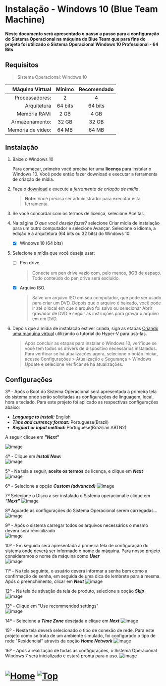 # Instalação - Windows 10 (Blue Team Machine)

#### Neste documento será apresentado o passo a passo para a configuração do Sistema Operacional na máquina do Blue Team que para fins do projeto foi utilizado o Sistema Operacional Windows 10 Professional - 64 Bits

## Requisitos

> Sistema Operacional: Windows 10

|   Máquina Virtual | Mínimo  | Recomendado |
| ----------------: | :-----: | :---------: |
|    Processadores: |    2    |      4      |
|       Arquitetura | 64 bits |   64 bits   |
|      Memória RAM: |  2 GB   |    4 GB     |
|    Armazenamento: |  32 GB  |    32 GB    |
| Memória de vídeo: |  64 MB  |    64 MB    |

## Instalação

1. Baixe o Windows 10

   Para começar, primeiro você precisa ter uma **licença** para instalar o Windows 10. Você pode então fazer download e executar a ferramenta de criação de mídia.

1. Faça o [download](https://go.microsoft.com/fwlink/?LinkId=691209) e execute a _ferramenta de criação de mídia_.

   > **Note**: Você precisa ser administrador para executar esta ferramenta.

1. Se você concordar com os termos de licença, selecione Aceitar.
1. Na página _O que você deseja fazer?_ selecione Criar mídia de instalação para um outro computador e selecione Avançar.
   Selecione o idioma, a edição e a arquitetura (64 bits ou 32 bits) do Windows 10.

   - [x] Windows 10 (64 bits)

1. Selecione a mídia que você deseja usar:

   - [ ] Pen drive.

     > Conecte um pen drive vazio com, pelo menos, 8GB de espaço. Todo conteúdo do pen drive será excluído.

   - [x] Arquivo ISO.

     > Salve um arquivo ISO em seu computador, que pode ser usado para criar um DVD. Depois que o arquivo é baixado, você pode ir até o local em que o arquivo foi salvo ou selecionar Abrir gravador de DVD e seguir as instruções para gravar o arquivo em um DVD.

1. Depois que a mídia de instalação estiver criada, siga as etapas [Criando uma maquina virtual](./../Hyper-V/hyper-v.md#criando-uma-vm-máquina-virtual) utilizando o tutorial do Hyper-V para usá-las.

   > Após concluir as etapas para instalar o Windows 10, verifique se você tem todos os drivers de dispositivo necessários instalados. Para verificar se há atualizações agora, selecione o botão Iniciar, acesse Configurações > Atualização e Segurança > Windows Update e selecione Verificar se há atualizações.

## Configurações

3º - Após o Boot do Sistema Operacional será apresentada a primeira tela do sistema onde serão solicitadas as configurações de linguagem, local, hora e teclado. Para este projeto foi aplicado as respectivas configurações abaixo:

- **_Language to install:_** English  
- **_Time and currency format:_** Portuguese(Brazil)  
- **_Keyport or input method:_** Portuguese(Brazilian ABTN2) 

A seguir clique em **_"Next"_**

![image](https://user-images.githubusercontent.com/105310922/207499323-1569b082-3307-475b-b457-c2d30211c4a9.png)

4º - Clique em **_Install Now:_**  
![image](https://user-images.githubusercontent.com/105310922/207500361-bee655e9-bcd8-4095-b559-9393fcc6fb95.png)

5º - Na tela a seguir, **aceite os termos** de licença, e clique em **_Next_**
![image](https://user-images.githubusercontent.com/105310922/207501003-35b577a4-d91f-4a42-bf0d-765167c0fab6.png)

6º - Selecione a opção **_Custom (advanced)_**
![image](https://user-images.githubusercontent.com/105310922/207501336-72939d9b-3a16-4151-a5d8-aa98e2301260.png)

7º Selecione o Disco a ser instalado o Sistema operacional e clique em **_"Next"_**
![image](https://user-images.githubusercontent.com/105310922/207501901-9b95cce2-b99c-43e2-b8c0-6f7cfadf6b0a.png)

8º Aguarde as configurações do Sistema Operacional serem carregadas...  
![image](https://user-images.githubusercontent.com/105310922/207503941-deaffe5d-f651-41f8-bbe5-c1c61710f278.png)

9º - Após o sistema carregar todos os arquivos necessários o mesmo deverá será reinicilizado  
![image](https://user-images.githubusercontent.com/105310922/207503991-fb63cfdc-b8f2-494f-9085-98faad13ef80.png)

10º - Em seguida será apresentada a primeira tela de configuração do sistema onde deverá ser informado o nome da máquina. Para nosso projeto consideramos o nome da máquina como **_User_**  
![image](https://user-images.githubusercontent.com/105310922/207504211-986ed36b-1e5c-457f-81f4-1616aa14cb1a.png)

11º - Na tela seguinte, o usuário deverá informar a senha bem como a confirmação de senha, em seguida de uma dica de lembrete para a mesma. Após o preenchimento, clicar em **_Next_**
![image](https://user-images.githubusercontent.com/105310922/207504283-2fd9fb48-8838-4fbf-9827-807117c14477.png)

12º - Na tela de ativação da tela de produto, selecione a opção **_Skip_**
![image](https://user-images.githubusercontent.com/105310922/207504436-d30e157f-3f0b-42e3-acac-93246622208d.png)

13º - Clique em "Use recommended settings"  
![image](https://user-images.githubusercontent.com/105310922/207504484-74b77ad2-acfc-4f4c-b971-147344a41cb2.png)

14º - Selecione a **_Time Zone_** desejada e clique em **_Next_**
![image](https://user-images.githubusercontent.com/105310922/207504547-4e80e448-b899-4d24-9e73-bfb32cd7c0cd.png)

15º - Nesta tela deverá selecionado o tipo de conexão de rede. Para este projeto como se trata de um ambiente simulado, foi configurado o tipo de rede "Residencial" através da opção **_Home Network_**
![image](https://user-images.githubusercontent.com/105310922/207504614-d61e1b87-7d92-4776-8fec-115271388e94.png)

16º - Após a realização de todas as configurações, o Sistema Operacional Windows 7 será inicializado e estará pronta para o uso.
![image](https://user-images.githubusercontent.com/105310922/207504662-37c37bd3-014b-4938-83e8-db597c7970bc.png)


# [![Home][homeimage]][homelink] [![Top][topimage]](#)
[topimage]: https://img.shields.io/badge/-Voltar_ao_topo-grey
[homeimage]: https://img.shields.io/badge/-Home-blue
[homelink]: ./../../../README.md#













